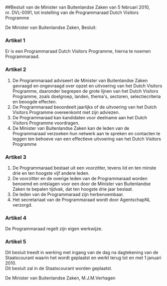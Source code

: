 <meta http-equiv='Content-Type' content='text/html; charset=utf-8' />

##Besluit van de Minister van Buitenlandse Zaken van 5 februari 2010, nr. DVL-0091, tot instelling van de Programmaraad Dutch Visitors Programme

De Minister van Buitenlandse Zaken,  Besluit:    

### Artikel  1  

Er is een Programmaraad Dutch Visitors Programme, hierna te noemen Programmaraad.  

### Artikel  2  

1.  De Programmaraad adviseert de Minister van Buitenlandse Zaken gevraagd en ongevraagd over opzet en uitvoering van het Dutch Visitors Programme, daaronder begrepen de grote lijnen van het Dutch Visitors Programme, zoals doelgroep, landen, thema's, sectoren, selectiecriteria en beoogde effecten.   
2.  De Programmaraad beoordeelt jaarlijks of de uitvoering van het Dutch Visitors Programme overeenkomt met zijn adviezen.   
3.  De Programmaraad kan kandidaten voor deelname aan het Dutch Visitors Programme voordragen.   
4.  De Minister van Buitenlandse Zaken kan de leden van de Programmaraad verzoeken hun netwerk aan te spreken en contacten te leggen ten behoeve van een effectieve uitvoering van het Dutch Visitors Programme   

### Artikel  3  

1.  De Programmaraad bestaat uit een voorzitter, tevens lid en ten minste drie en ten hoogste vijf andere leden.   
2.  De voorzitter en de overige leden van de Programmaraad worden benoemd en ontslagen voor een door de Minister van Buitenlandse Zaken te bepalen tijdvak, dat ten hoogste drie jaar beslaat.   
3.  De leden van de Programmaraad zijn herbenoembaar.   
4.  Het secretariaat van de Programmaraad wordt door AgentschapNL verzorgd.   

### Artikel  4  

De Programmaraad regelt zijn eigen werkwijze.  

### Artikel  5  

Dit besluit treedt in werking met ingang van de dag na dagtekening van de Staatscourant waarin het wordt geplaatst en werkt terug tot en met 1 januari 2010.  
Dit besluit zal in de Staatscourant worden geplaatst.  

De 
Minister van Buitenlandse Zaken, 
M.J.M.Verhagen   
